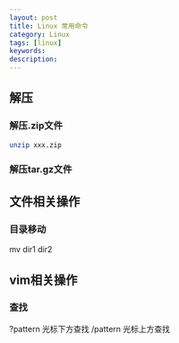 ```yaml
---
layout: post
title: Linux 常用命令
category: Linux
tags: [linux]
keywords:
description:
---
```


## 解压

### 解压.zip文件

```bash
unzip xxx.zip
```

### 解压tar.gz文件




## 文件相关操作

### 目录移动
mv dir1 dir2



## vim相关操作

### 查找

?pattern 光标下方查找
/pattern 光标上方查找

